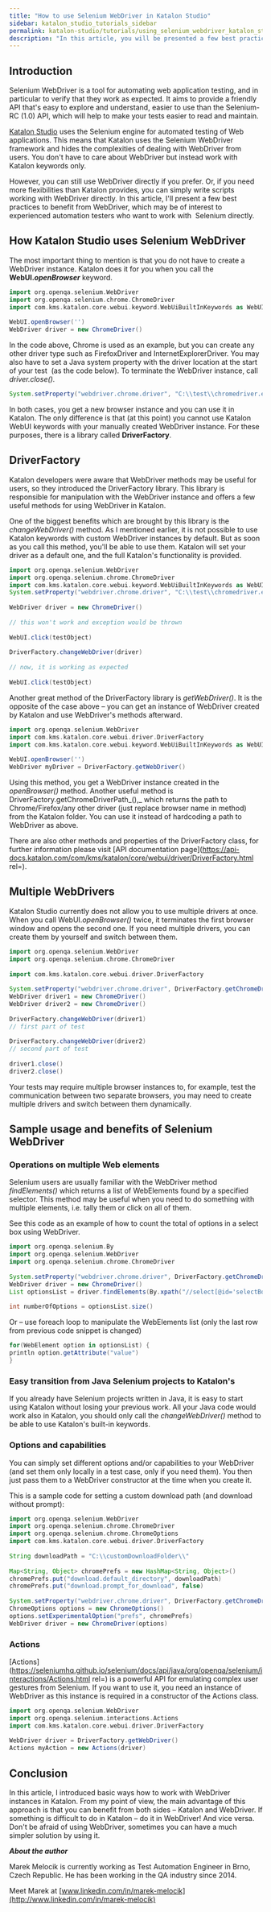 ```yaml
---
title: "How to use Selenium WebDriver in Katalon Studio"
sidebar: katalon_studio_tutorials_sidebar
permalink: katalon-studio/tutorials/using_selenium_webdriver_katalon_studio.html
description: "In this article, you will be presented a few best practices to benefit directly from Selenium WebDriver in Katalon Studio. Learn more!"
---
```

Introduction
------------

Selenium WebDriver is a tool for automating web application testing, and in particular to verify that they work as expected. It aims to provide a friendly API that's easy to explore and understand, easier to use than the Selenium-RC (1.0) API, which will help to make your tests easier to read and maintain.

[Katalon Studio](https://www.katalon.com/) uses the Selenium engine for automated testing of Web applications. This means that Katalon uses the Selenium WebDriver framework and hides the complexities of dealing with WebDriver from users. You don't have to care about WebDriver but instead work with Katalon keywords only.

However, you can still use WebDriver directly if you prefer. Or, if you need more flexibilities than Katalon provides, you can simply write scripts working with WebDriver directly. In this article, I'll present a few best practices to benefit from WebDriver, which may be of interest to experienced automation testers who want to work with  Selenium directly.

How Katalon Studio uses Selenium WebDriver
------------------------------------------

The most important thing to mention is that you do not have to create a WebDriver instance. Katalon does it for you when you call the **WebUI._openBrowser_** keyword.

```groovy
import org.openqa.selenium.WebDriver
import org.openqa.selenium.chrome.ChromeDriver
import com.kms.katalon.core.webui.keyword.WebUiBuiltInKeywords as WebUI
 
WebUI.openBrowser('')
WebDriver driver = new ChromeDriver()

```

In the code above, Chrome is used as an example, but you can create any other driver type such as FirefoxDriver and InternetExplorerDriver. You may also have to set a Java system property with the driver location at the start of your test  (as the code below). To terminate the WebDriver instance, call _driver.close()._

```groovy
System.setProperty("webdriver.chrome.driver", "C:\\test\\chromedriver.exe")

```

In both cases, you get a new browser instance and you can use it in Katalon. The only difference is that (at this point) you cannot use Katalon WebUI keywords with your manually created WebDriver instance. For these purposes, there is a library called **DriverFactory**.

DriverFactory
-------------

Katalon developers were aware that WebDriver methods may be useful for users, so they introduced the DriverFactory library. This library is responsible for manipulation with the WebDriver instance and offers a few useful methods for using WebDriver in Katalon.

One of the biggest benefits which are brought by this library is the _changeWebDriver()_ method. As I mentioned earlier, it is not possible to use Katalon keywords with custom WebDriver instances by default. But as soon as you call this method, you'll be able to use them. Katalon will set your driver as a default one, and the full Katalon's functionality is provided.

```groovy
import org.openqa.selenium.WebDriver
import org.openqa.selenium.chrome.ChromeDriver
import com.kms.katalon.core.webui.keyword.WebUiBuiltInKeywords as WebUI
System.setProperty("webdriver.chrome.driver", "C:\\test\\chromedriver.exe")
 
WebDriver driver = new ChromeDriver()
 
// this won't work and exception would be thrown
 
WebUI.click(testObject)
 
DriverFactory.changeWebDriver(driver)
 
// now, it is working as expected
 
WebUI.click(testObject)

```

Another great method of the DriverFactory library is _getWebDriver()_. It is the opposite of the case above – you can get an instance of WebDriver created by Katalon and use WebDriver's methods afterward.

```groovy
import org.openqa.selenium.WebDriver
import com.kms.katalon.core.webui.driver.DriverFactory
import com.kms.katalon.core.webui.keyword.WebUiBuiltInKeywords as WebUI
 
WebUI.openBrowser('')
WebDriver myDriver = DriverFactory.getWebDriver()

```

Using this method, you get a WebDriver instance created in the _openBrowser()_ method. Another useful method is DriverFactory.getChromeDriverPath_(),_ which returns the path to Chrome/Firefox/any other driver (just replace browser name in method) from the Katalon folder. You can use it instead of hardcoding a path to WebDriver as above.

There are also other methods and properties of the DriverFactory class, for further information please visit [API documentation page](https://api-docs.katalon.com/com/kms/katalon/core/webui/driver/DriverFactory.html rel=).

Multiple WebDrivers
-------------------

Katalon Studio currently does not allow you to use multiple drivers at once. When you call WebUI._openBrowser()_ twice, it terminates the first browser window and opens the second one. If you need multiple drivers, you can create them by yourself and switch between them.

```groovy
import org.openqa.selenium.WebDriver
import org.openqa.selenium.chrome.ChromeDriver
 
import com.kms.katalon.core.webui.driver.DriverFactory
 
System.setProperty("webdriver.chrome.driver", DriverFactory.getChromeDriverPath())
WebDriver driver1 = new ChromeDriver()
WebDriver driver2 = new ChromeDriver()
 
DriverFactory.changeWebDriver(driver1)
// first part of test
 
DriverFactory.changeWebDriver(driver2)
// second part of test
 
driver1.close()
driver2.close()

```

Your tests may require multiple browser instances to, for example, test the communication between two separate browsers, you may need to create multiple drivers and switch between them dynamically.

Sample usage and benefits of Selenium WebDriver
-----------------------------------------------

### Operations on multiple Web elements

Selenium users are usually familiar with the WebDriver method _findElements()_ which returns a list of WebElements found by a specified selector. This method may be useful when you need to do something with multiple elements, i.e. tally them or click on all of them.

See this code as an example of how to count the total of options in a select box using WebDriver.

```groovy
import org.openqa.selenium.By
import org.openqa.selenium.WebDriver
import org.openqa.selenium.chrome.ChromeDriver
 
System.setProperty("webdriver.chrome.driver", DriverFactory.getChromeDriverPath())
WebDriver driver = new ChromeDriver()
List optionsList = driver.findElements(By.xpath("//select[@id='selectBox1']/option"))
 
int numberOfOptions = optionsList.size()

```

Or – use foreach loop to manipulate the WebElements list (only the last row from previous code snippet is changed)

```groovy
for(WebElement option in optionsList) {
println option.getAttribute("value")
}

```

### Easy transition from Java Selenium projects to Katalon's

If you already have Selenium projects written in Java, it is easy to start using Katalon without losing your previous work. All your Java code would work also in Katalon, you should only call the _changeWebDriver()_ method to be able to use Katalon's built-in keywords.

### Options and capabilities

You can simply set different options and/or capabilities to your WebDriver (and set them only locally in a test case, only if you need them). You then just pass them to a WebDriver constructor at the time when you create it.

This is a sample code for setting a custom download path (and download without prompt):

```groovy
import org.openqa.selenium.WebDriver
import org.openqa.selenium.chrome.ChromeDriver
import org.openqa.selenium.chrome.ChromeOptions
import com.kms.katalon.core.webui.driver.DriverFactory
 
String downloadPath = "C:\\customDownloadFolder\\"
 
Map<String, Object> chromePrefs = new HashMap<String, Object>()
chromePrefs.put("download.default_directory", downloadPath)
chromePrefs.put("download.prompt_for_download", false)
 
System.setProperty("webdriver.chrome.driver", DriverFactory.getChromeDriverPath())
ChromeOptions options = new ChromeOptions()
options.setExperimentalOption("prefs", chromePrefs)
WebDriver driver = new ChromeDriver(options)

```

### Actions

[Actions](https://seleniumhq.github.io/selenium/docs/api/java/org/openqa/selenium/interactions/Actions.html rel=) is a powerful API for emulating complex user gestures from Selenium. If you want to use it, you need an instance of WebDriver as this instance is required in a constructor of the Actions class.

```groovy
import org.openqa.selenium.WebDriver
import org.openqa.selenium.interactions.Actions
import com.kms.katalon.core.webui.driver.DriverFactory
 
WebDriver driver = DriverFactory.getWebDriver()
Actions myAction = new Actions(driver)

```

Conclusion
----------

In this article, I introduced basic ways how to work with WebDriver instances in Katalon. From my point of view, the main advantage of this approach is that you can benefit from both sides – Katalon and WebDriver. If something is difficult to do in Katalon – do it in WebDriver! And vice versa. Don't be afraid of using WebDriver, sometimes you can have a much simpler solution by using it.

_**About the author**_

Marek Melocik is currently working as Test Automation Engineer in Brno, Czech Republic. He has been working in the QA industry since 2014.

Meet Marek at [www.linkedin.com/in/marek-melocik](http://www.linkedin.com/in/marek-melocik)